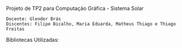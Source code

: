 Projeto de TP2 para Computação Gráfica - Sistema Solar

	Docente: Glender Brás
	Discentes: Filipe Bicalho, Maria Eduarda, Matheus Thiago e Thiago Freitas


Bibliotecas Utilizadas:
